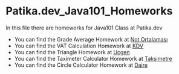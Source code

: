 # Patika.dev_Java101_Homeworks

In this file there are homeworks for Java101 Class at Patika.dev


* You can find the Grade Average Homework at [Not Ortalaması](https://github.com/ekremtk/Patika.dev_Java101_Homeworks/blob/10e1290a0b3b67f0a244aa2a443114f6436c4665/src/notOrtalamasiProgrami.java)
* You can find the VAT Calculation Homework at [KDV](https://github.com/ekremtk/Patika.dev_Java101_Homeworks/blob/10e1290a0b3b67f0a244aa2a443114f6436c4665/src/kdvTutarHesaplayanProgrami.java)
* You can find the Triangle Homework at [Ucgen](https://github.com/ekremtk/Patika.dev_Java101_Homeworks/blob/8897bfbf41c8809437cf2a4e5ce047444a8b121f/src/ucgenHesaplama.java)
* You can find the Taximeter Calculator Homework at [Taksimetre](https://github.com/ekremtk/Patika.dev_Java101_Homeworks/blob/138ccf7df479afce0c15874ecd1c85ca2e1955e1/src/taksimetreHesaplama.java)
* You can find the Circle Calculator Homework at [Daire](https://github.com/ekremtk/Patika.dev_Java101_Homeworks/blob/35510e822219a7a69ad3ad3eee0e2ea4e39311b5/src/daireHesaplama.java)
